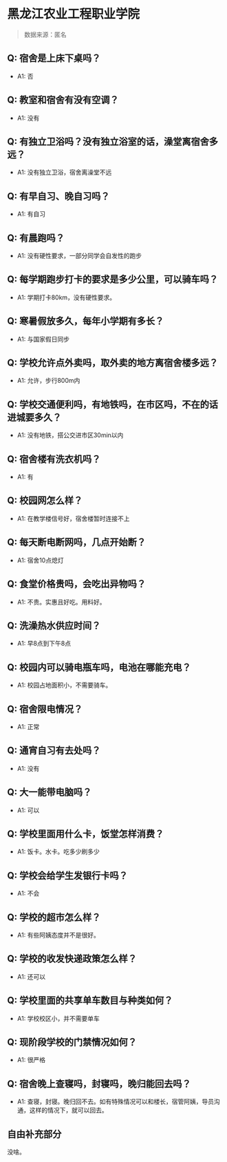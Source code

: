 # 黑龙江农业工程职业学院

> 数据来源：匿名

## Q: 宿舍是上床下桌吗？

- A1: 否

## Q: 教室和宿舍有没有空调？

- A1: 没有

## Q: 有独立卫浴吗？没有独立浴室的话，澡堂离宿舍多远？

- A1: 没有独立卫浴，宿舍离澡堂不远

## Q: 有早自习、晚自习吗？

- A1: 有自习

## Q: 有晨跑吗？

- A1: 没有硬性要求，一部分同学会自发性的跑步

## Q: 每学期跑步打卡的要求是多少公里，可以骑车吗？

- A1: 学期打卡80km，没有硬性要求。

## Q: 寒暑假放多久，每年小学期有多长？

- A1: 与国家假日同步

## Q: 学校允许点外卖吗，取外卖的地方离宿舍楼多远？

- A1: 允许，步行800m内

## Q: 学校交通便利吗，有地铁吗，在市区吗，不在的话进城要多久？

- A1: 没有地铁，搭公交进市区30min以内

## Q: 宿舍楼有洗衣机吗？

- A1: 有

## Q: 校园网怎么样？

- A1: 在教学楼信号好，宿舍楼暂时连接不上

## Q: 每天断电断网吗，几点开始断？

- A1: 宿舍10点熄灯

## Q: 食堂价格贵吗，会吃出异物吗？

- A1: 不贵。实惠且好吃。用料好。

## Q: 洗澡热水供应时间？

- A1: 早8点到下午8点

## Q: 校园内可以骑电瓶车吗，电池在哪能充电？

- A1: 校园占地面积小，不需要骑车。

## Q: 宿舍限电情况？

- A1: 正常

## Q: 通宵自习有去处吗？

- A1: 没有

## Q: 大一能带电脑吗？

- A1: 可以

## Q: 学校里面用什么卡，饭堂怎样消费？

- A1: 饭卡。水卡。吃多少刷多少

## Q: 学校会给学生发银行卡吗？

- A1: 不会

## Q: 学校的超市怎么样？

- A1: 有些阿姨态度并不是很好。

## Q: 学校的收发快递政策怎么样？

- A1: 还可以

## Q: 学校里面的共享单车数目与种类如何？

- A1: 学校校区小，并不需要单车

## Q: 现阶段学校的门禁情况如何？

- A1: 很严格

## Q: 宿舍晚上查寝吗，封寝吗，晚归能回去吗？

- A1: 查寝，封寝。晚归回不去。如有特殊情况可以和楼长，宿管阿姨，导员沟通，这样的情况下，就可以回去。

## 自由补充部分

没啥。
